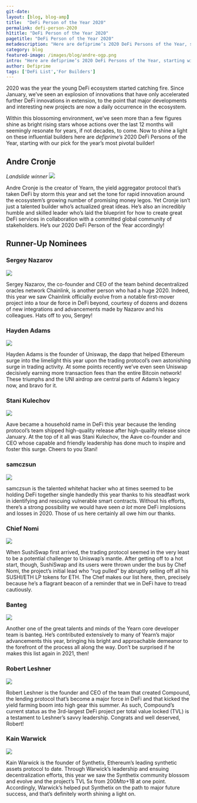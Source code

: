 ```yaml
---
git-date:
layout: [blog, blog-amp]
title:  "DeFi Person of the Year 2020"
permalink: defi-person-2020
h1title: "DeFi Person of the Year 2020"
pagetitle: "DeFi Person of the Year 2020"
metadescription: "Here are defiprime’s 2020 DeFi Persons of the Year, starting with our pick for the year’s most pivotal builder"
category: blog
featured-image: /images/blog/andre-ogp.png
intro: "Here are defiprime’s 2020 DeFi Persons of the Year, starting with our pick for the year’s most pivotal builder"
author: Defiprime
tags: ['DeFi List','For Builders']
---
```

2020 was the year the young DeFi ecosystem started catching fire. Since January, we’ve seen an explosion of innovations that have only accelerated further DeFi innovations in extension, to the point that major developments and interesting new projects are now a daily occurrence in the ecosystem.

Within this blossoming environment, we’ve seen more than a few figures shine as bright rising stars whose actions over the last 12 months will seemingly resonate for years, if not decades, to come. Now to shine a light on these influential builders here are _defiprime’s_ 2020 DeFi Persons of the Year, starting with our pick for the year’s most pivotal builder!


## Andre Cronje

_Landslide winner_
![](/images/blog/defi-person-2020/andre-cronje.png)


Andre Cronje is the creator of Yearn, the yield aggregator protocol that’s taken DeFi by storm this year and set the tone for rapid innovation around the ecosystem’s growing number of promising money legos. Yet Cronje isn’t just a talented builder who’s actualized great ideas. He’s also an incredibly humble and skilled leader who’s laid the blueprint for how to create great DeFi services in collaboration with a committed global community of stakeholders. He’s our 2020 DeFi Person of the Year accordingly!


## Runner-Up Nominees


### Sergey Nazarov


![](/images/blog/defi-person-2020/sergei-nazarov.png)


Sergey Nazarov, the co-founder and CEO of the team behind decentralized oracles network Chainlink, is another person who had a huge 2020. Indeed, this year we saw Chainlink officially evolve from a notable first-mover project into a tour de force in DeFi beyond, courtesy of dozens and dozens of new integrations and advancements made by Nazarov and his colleagues. Hats off to you, Sergey!


### Hayden Adams

![](/images/blog/defi-person-2020/hayden-adams.png)


Hayden Adams is the founder of Uniswap, the dapp that helped Ethereum surge into the limelight this year upon the trading protocol’s own astonishing surge in trading activity. At some points recently we’ve even seen Uniswap decisively earning more transaction fees than the entire Bitcoin network! These triumphs and the UNI airdrop are central parts of Adams’s legacy now, and bravo for it.


### Stani Kulechov

![](/images/blog/defi-person-2020/stani-kuleshov.png)


Aave became a household name in DeFi this year because the lending protocol’s team shipped high-quality release after high-quality release since January. At the top of it all was Stani Kulechov, the Aave co-founder and CEO whose capable and friendly leadership has done much to inspire and foster this surge. Cheers to you Stani!


### samczsun

![](/images/blog/defi-person-2020/samczsun.png)


samczsun is the talented whitehat hacker who at times seemed to be holding DeFi together single handedly this year thanks to his steadfast work in identifying and rescuing vulnerable smart contracts. Without his efforts, there’s a strong possibility we would have seen _a lot_ more DeFi implosions and losses in 2020. Those of us here certainly all owe him our thanks.


### Chief Nomi

![](/images/blog/defi-person-2020/chief-nomi.png)


When SushiSwap first arrived, the trading protocol seemed in the very least to be a potential challenger to Uniswap’s mantle. After getting off to a hot start, though, SushiSwap and its users were thrown under the bus by Chef Nomi, the project’s initial lead who “rug pulled” by abruptly selling off all his SUSHI/ETH LP tokens for ETH. The Chef makes our list here, then, precisely because he’s a flagrant beacon of a reminder that we in DeFi have to tread cautiously.


### Banteg

![](/images/blog/defi-person-2020/banteg.png)


Another one of the great talents and minds of the Yearn core developer team is banteg. He’s contributed extensively to many of Yearn’s major advancements this year, bringing his bright and approachable demeanor to the forefront of the process all along the way. Don’t be surprised if he makes this list again in 2021, then!


### Robert Leshner

![](/images/blog/defi-person-2020/robert-leshner.png)


Robert Leshner is the founder and CEO of the team that created Compound, the lending protocol that’s become a major force in DeFi and that kicked the yield farming boom into high gear this summer. As such, Compound’s current status as the 3rd-largest DeFi project per total value locked (TVL) is a testament to Leshner’s savvy leadership. Congrats and well deserved, Robert!


### Kain Warwick

![](/images/blog/defi-person-2020/kain-warwick.png)


Kain Warwick is the founder of Synthetix, Ethereum’s leading synthetic assets protocol to date. Through Warwick’s leadership and ensuing decentralization efforts, this year we saw the Synthetix community blossom and evolve and the project’s TVL 5x from $200M to +$1B at one point. Accordingly, Warwick’s helped put Synthetix on the path to major future success, and that’s definitely worth shining a light on.
